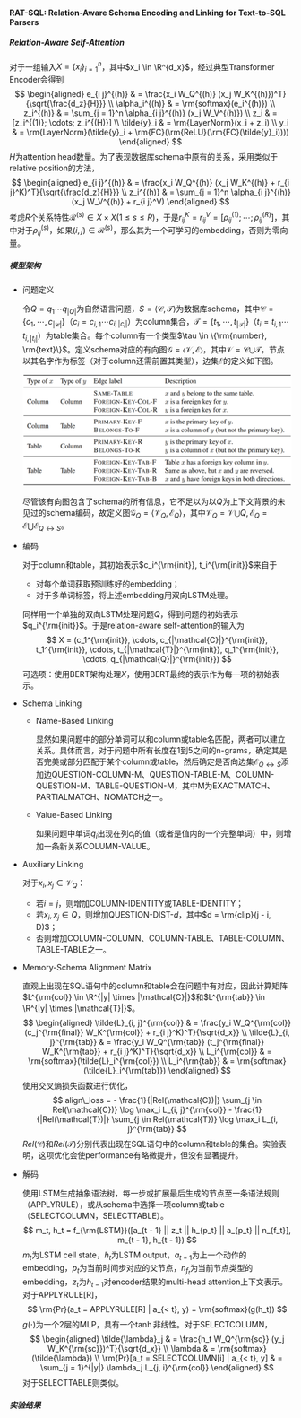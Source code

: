 #### RAT-SQL: Relation-Aware Schema Encoding and Linking for Text-to-SQL Parsers

##### Relation-Aware Self-Attention

对于一组输入$X = \{x_i\}_{i = 1}^n$，其中$x_i \in \R^{d_x}$，经过典型Transformer Encoder会得到
$$
\begin{aligned}
e_{i j}^{(h)} & = \frac{x_i W_Q^{(h)} (x_j W_K^{(h)})^T}{\sqrt{\frac{d_z}{H}}} \\
\alpha_i^{(h)} & = \rm{softmax}(e_i^{(h)}) \\
z_i^{(h)} & = \sum_{j = 1}^n \alpha_{i j}^{(h)} (x_j W_V^{(h)}) \\
z_i & = [z_i^{(1)}; \cdots; z_i^{(H)}] \\
\tilde{y}_i & = \rm{LayerNorm}(x_i + z_i) \\
y_i & = \rm{LayerNorm}(\tilde{y}_i + \rm{FC}(\rm{ReLU}(\rm{FC}(\tilde{y}_i))))
\end{aligned}
$$
$H$为attention head数量。为了表现数据库schema中原有的关系，采用类似于relative position的方法，
$$
\begin{aligned}
e_{i j}^{(h)} & = \frac{x_i W_Q^{(h)} (x_j W_K^{(h)} + r_{i j}^K)^T}{\sqrt{\frac{d_z}{H}}} \\
z_i^{(h)} & = \sum_{j = 1}^n \alpha_{i j}^{(h)} (x_j W_V^{(h)} + r_{i j}^V)
\end{aligned}
$$
考虑$R$个关系特性$\mathcal{R}^{(s)} \in X \times X (1 \le s \le R)$，于是$r_{i j}^K = r_{i j}^V = [\rho_{i j}^{(1)}; \cdots; \rho_{i j}^{(R)}]$，其中对于$\rho_{i j}^{(s)}$，如果$(i, j) \in \mathcal{R}^{(s)}$，那么其为一个可学习的embedding，否则为零向量。

##### 模型架构

* 问题定义

  令$Q = q_1 \cdots q_{|Q|}$为自然语言问题，$S = \langle \mathcal{C}, \mathcal{T} \rangle$为数据库schema，其中$\mathcal{C} = \{c_1, \cdots, c_{|\mathcal{C}|}\}$（$c_i = c_{i, 1} \cdots c_{i, |c_i|}$）为column集合，$\mathcal{T} = \{t_1, \cdots, t_{|\mathcal{T}|}\}$（$t_i = t_{i, 1} \cdots t_{i, |t_i|}$）为table集合。每个column有一个类型$\tau \in \{\rm{number}, \rm{text}\}$。定义schema对应的有向图$\mathcal{G} = \langle \mathcal{V}, \mathcal{E} \rangle$，其中$\mathcal{V} = \mathcal{C} \bigcup \mathcal{T}$，节点以其名字作为标签（对于column还需前置其类型），边集$\mathcal{E}$的定义如下图。

  ![edge](asset/edge.png)

  尽管该有向图包含了schema的所有信息，它不足以为以$Q$为上下文背景的未见过的schema编码，故定义图$\mathcal{G}_Q = \langle \mathcal{V}_Q, \mathcal{E}_Q \rangle$，其中$\mathcal{V}_Q = \mathcal{V} \bigcup Q, \mathcal{E}_Q = \mathcal{E} \bigcup \mathcal{E}_{Q \leftrightarrow S}$。
  
* 编码

  对于column和table，其初始表示$c_i^{\rm{init}}, t_i^{\rm{init}}$来自于

  * 对每个单词获取预训练好的embedding；
  * 对于多单词标签，将上述embedding用双向LSTM处理。

  同样用一个单独的双向LSTM处理问题$Q$，得到问题的初始表示$q_i^{\rm{init}}$。于是relation-aware self-attention的输入为
  $$
  X = (c_1^{\rm{init}}, \cdots, c_{|\mathcal{C}|}^{\rm{init}}, t_1^{\rm{init}}, \cdots, t_{|\mathcal{T}|}^{\rm{init}}, q_1^{\rm{init}}, \cdots, q_{|\mathcal{Q}|}^{\rm{init}})
  $$
  可选项：使用BERT架构处理$X$，使用BERT最终的表示作为每一项的初始表示。

* Schema Linking

  * Name-Based Linking

    显然如果问题中的部分单词可以和column或table名匹配，两者可以建立关系。具体而言，对于问题中所有长度在1到5之间的n-grams，确定其是否完美或部分匹配于某个column或table，然后确定是否向边集$\mathcal{E}_{Q \leftrightarrow S}$添加边QUESTION-COLUMN-M、QUESTION-TABLE-M、COLUMN-QUESTION-M、TABLE-QUESTION-M，其中M为EXACTMATCH、PARTIALMATCH、NOMATCH之一。

  * Value-Based Linking

    如果问题中单词$q_i$出现在列$c_j$的值（或者是值内的一个完整单词）中，则增加一条新关系COLUMN-VALUE。

* Auxiliary Linking

  对于$x_i, x_j \in \mathcal{V}_Q$：

  * 若$i = j$，则增加COLUMN-IDENTITY或TABLE-IDENTITY；
  * 若$x_i, x_j \in Q$，则增加QUESTION-DIST-$d$，其中$d = \rm{clip}(j - i, D)$；
  * 否则增加COLUMN-COLUMN、COLUMN-TABLE、TABLE-COLUMN、TABLE-TABLE之一。

* Memory-Schema Alignment Matrix

  直观上出现在SQL语句中的column和table会在问题中有对应，因此计算矩阵$L^{\rm{col}} \in \R^{|y| \times |\mathcal{C}|}$和$L^{\rm{tab}} \in \R^{|y| \times |\mathcal{T}|}$。
  $$
  \begin{aligned}
  \tilde{L}_{i, j}^{\rm{col}} & = \frac{y_i W_Q^{\rm{col}} (c_j^{\rm{final}} W_K^{\rm{col}} + r_{i j}^K)^T}{\sqrt{d_x}} \\
  \tilde{L}_{i, j}^{\rm{tab}} & = \frac{y_i W_Q^{\rm{tab}} (t_j^{\rm{final}} W_K^{\rm{tab}} + r_{i j}^K)^T}{\sqrt{d_x}} \\
  L_i^{\rm{col}} & = \rm{softmax}(\tilde{L}_i^{\rm{col}}) \\
  L_i^{\rm{tab}} & = \rm{softmax}(\tilde{L}_i^{\rm{tab}})
  \end{aligned}
  $$
  使用交叉熵损失函数进行优化，
  $$
  align\_loss = - \frac{1}{|Rel(\mathcal{C})|} \sum_{j \in Rel(\mathcal{C})} \log \max_i L_{i, j}^{\rm{col}} - \frac{1}{|Rel(\mathcal{T})|} \sum_{j \in Rel(\mathcal{T})} \log \max_i L_{i, j}^{\rm{tab}}
  $$
  $Rel(\mathcal{C})$和$Rel(\mathcal{T})$分别代表出现在SQL语句中的column和table的集合。实验表明，这项优化会使performance有略微提升，但没有显著提升。

* 解码

  使用LSTM生成抽象语法树，每一步或扩展最后生成的节点至一条语法规则（APPLYRULE），或从schema中选择一项column或table（SELECTCOLUMN，SELECTTABLE）。
  $$
  m_t, h_t = f_{\rm{LSTM}}([a_{t - 1} || z_t || h_{p_t} || a_{p_t} || n_{f_t}], m_{t - 1}, h_{t - 1})
  $$
  $m_t$为LSTM cell state，$h_t$为LSTM output，$a_{t - 1}$为上一个动作的embedding，$p_t$为当前时间步对应的父节点，$n_{f_t}$为当前节点类型的embedding，$z_t$为$h_{t - 1}$对encoder结果的multi-head attention上下文表示。对于APPLYRULE[R]，
  $$
  \rm{Pr}(a_t = APPLYRULE[R] | a_{< t}, y) = \rm{softmax}(g(h_t))
  $$
  $g(\cdot)$为一个2层的MLP，具有一个$\tanh$非线性。对于SELECTCOLUMN，
  $$
  \begin{aligned}
  \tilde{\lambda}_j & = \frac{h_t W_Q^{\rm{sc}} (y_j W_K^{\rm{sc}})^T}{\sqrt{d_x}} \\
  \lambda & = \rm{softmax}(\tilde{\lambda}) \\
  \rm{Pr}[a_t = SELECTCOLUMN[i] | a_{< t}, y] & = \sum_{j = 1}^{|y|} \lambda_j L_{j, i}^{\rm{col}}
  \end{aligned}
  $$
  对于SELECTTABLE则类似。

##### 实验结果


